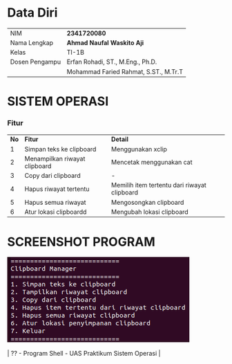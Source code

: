 # Data Diri

|  |  |
|--|--|
| NIM | **2341720080** |
| Nama Lengkap | **Ahmad Naufal Waskito Aji** |
| Kelas | TI-1B |
| Dosen Pengampu | Erfan Rohadi, ST., M.Eng., Ph.D. |
|  | Mohammad Faried Rahmat, S.ST., M.Tr.T |

# SISTEM OPERASI
### Fitur
|  |  |  |
|--|--|--|
|**No**| **Fitur** | **Detail** |
| 1 | Simpan teks ke clipboard | Menggunakan xclip |
| 2 | Menampilkan riwayat clipboard | Mencetak menggunakan cat |
| 3 | Copy dari clipboard | - |
| 4 | Hapus riwayat tertentu | Memilih item tertentu dari riwayat clipboard |
| 5 | Hapus semua riwayat | Mengosongkan clipboard |
| 6 | Atur lokasi clipboardd | Mengubah lokasi clipboard |

# SCREENSHOT PROGRAM
![Hasil](./screenshot.png)

| ?? - Program Shell - UAS Praktikum Sistem Operasi |
